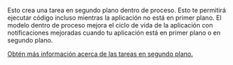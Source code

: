 ﻿Esto crea una tarea en segundo plano dentro de proceso. Esto te permitirá ejecutar código incluso mientras la aplicación no está en primer plano. El modelo dentro de proceso mejora el ciclo de vida de la aplicación con notificaciones mejoradas cuando tu aplicación está en primer plano o en segundo plano.

[Obtén más información acerca de las tareas en segundo plano.](https://docs.microsoft.com/en-us/windows/uwp/launch-resume/create-and-register-an-inproc-background-task)
